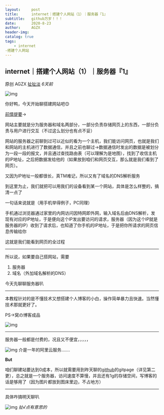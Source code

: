 ```yaml
---
layout:     post
title:      internet｜搭建个人网站（1）｜服务器『1』
subtitle:   github万岁！！！
date:       2020-8-23
author:     AGZX
header-img: 
catalog: true
tags:
    - internet
-搭建个人网站
---
```


## internet｜搭建个人网站（1）｜服务器『1』

原创 AGZX [扯扯淡](javascript:void(0);) *6天前*

![img](https://mmbiz.qpic.cn/mmbiz_gif/tMsLbdfwxoM12GmQGZYFy7azn1RM2Izncuqicg2azuCibJyPB4QUKslUmRtlYYXibScaxKCGx7ebczkJLq5mQWhJg/640?wx_fmt=gif&tp=webp&wxfrom=5&wx_lazy=1)

你好鸭，今天开始聊搭建网站吧😊

[前情提要](https://mp.weixin.qq.com/s?__biz=MzI4Nzc2MzA3OQ==&mid=2247484810&idx=2&sn=2787983add73658b7f9908f478992a2c&scene=21#wechat_redirect)→

网站主要就是分为服务器和域名两部分，一部分负责存储网页上的东西，一部分负责与用户进行交互（不过这么划分也有点不妥）

网站的服务器之前聊到过可以近似的看为一个主机，我们能访问网页，也就是我们和网站的主机进行了数据通信，并且之前也聊过→数据通信时发出的数据是被划分为一段一段的报文，并且通过查找路由表（可以理解为是地图），找到了收信主机的IP地址，之后把数据发给他的（如果放到咱们和网页交互，那么就是我们看到了网页）。

又因为IP地址一般都很长，真TM难记，所以又有了域名的DNS解析服务

到这里为止，我们就把可以用我们的设备看到某一个网站，具体是怎么样整的，搞清一点了

一句话来说就是（用手机举得例子，PC同理）

手机通过浏览器通过家里的内网访问因特网即外网，输入域名后由DNS解析，发现有对应的IP地址，于是便向这个IP发出要访问的请求，服务器（因为这个IP就是服务器的IP）收到了请求后，也知道了你手机的IP地址，于是把你所请求的网页信息传输给你

这就是我们能看到网页的全过程



------

所以说，如果要自己搭网站，需要

1. 服务器
2. 域名（外加域名解析的DNS）

今天先聊聊服务器叭

------

本教程针对的是不懂技术又想搭建个人博客的小白，操作简单暴力且快速。当然懂技术那就更好了。

PS→窝の博客成品

![img](https://mmbiz.qpic.cn/mmbiz_jpg/tMsLbdfwxoMmIvN7dBnmfaOjCAI1hDtRGheJeiar1tw8j0krx5WG29xLMGIRWDNLZAnd05TvHylurlE4PAibMJlQ/640?wx_fmt=jpeg&tp=webp&wxfrom=5&wx_lazy=1&wx_co=1)

------

服务器一般都是付费的，况且又不便宜，，，，，

![img](https://mmbiz.qpic.cn/mmbiz_jpg/tMsLbdfwxoMmIvN7dBnmfaOjCAI1hDtRicfuDwj5uc0iaZuYo67QPycB7qCrrDoahVrSNGU5e1cCdns6bBQnoJnA/640?wx_fmt=jpeg&tp=webp&wxfrom=5&wx_lazy=1&wx_co=1)
介是一年的阿里云服务.......

**But**

咱们聊建站要达到0成本，所以就需要用到昨天聊的[github](https://mp.weixin.qq.com/s?__biz=MzI4Nzc2MzA3OQ==&mid=2247484838&idx=2&sn=f344e051044b6ff270008d3053d584d1&scene=21#wechat_redirect)的gitpage（详见第二更），总之就是一个服务器，访问速度不算慢，并且还有1g的存储空间，写博客的话是够用了（因为图片都放到图床里边，不占地方）

------



具体咋搞明天聊叭









![img](https://mmbiz.qpic.cn/mmbiz_jpg/tMsLbdfwxoPvhibcLnC5hTcXqKITTp19Os0eaE28ibFHd1diborCdq4BOb32R37jcoPQmJibxk3ibbS3xQp2L4TXicvg/640?wx_fmt=jpeg&tp=webp&wxfrom=5&wx_lazy=1&wx_co=1)
*扯√点有意思的*



